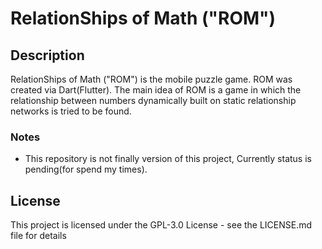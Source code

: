 # RelationShips of Math ("ROM") 

## Description

RelationShips of Math ("ROM") is the mobile puzzle game. ROM was created via  Dart(Flutter). The main idea of ROM is a game in which the relationship between numbers dynamically built on static relationship networks is tried to be found.

### Notes

* This repository is not finally version of this project, Currently status is pending(for spend my times).

## License

This project is licensed under the GPL-3.0 License - see the LICENSE.md file for details
